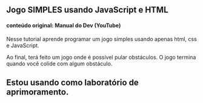 ## Jogo SIMPLES usando JavaScript e HTML
#### conteúdo original: Manual do Dev (YouTube)
Nesse tutorial aprende programar um jogo simples usando apenas html, css e JavaScript.

Ao final, terá feito um jogo onde é possível pular obstáculos. O jogo termina quando você colide com algum obstáculo.

## Estou usando como laboratório de aprimoramento. 
